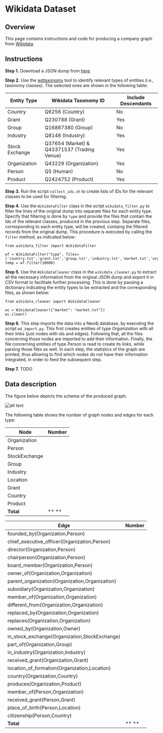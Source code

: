 # Wikidata Dataset

## Overview

This page contains instructions and code for producing a company graph from [Wikidata](https://www.wikidata.org/wiki/Wikidata:Main_Page).

## Instructions

**Step 1.** Download a JSON dump from [here](https://www.wikidata.org/wiki/Wikidata:Database_download).

**Step 2.** Use the [wdtaxonomy](https://wdtaxonomy.readthedocs.io/en/latest/) tool to identify relevant types of entities (i.e., taxonomy classes). The selected ones are shown in the following table:

| Entity Type | Wikidata Taxonomy ID | Include Descendants |
| --- | --- | --- |
| Country | Q6256 (Country) | No |
| Grant | Q230788 (Grant) | Yes |
| Group | Q16887380 (Group) | No |
| Industry | Q8148 (Industry) | Yes |
| Stock Exchange | Q37654 (Market) & Q43371537 (Trading Venue) | Yes |
| Organization | Q43229 (Organization) | Yes |
| Person | Q5 (Human) | No |
| Product | Q2424752 (Product) | Yes |

**Step 3.** Run the script `collect_ids.sh` to create lists of IDs for the relevant classes to be used for filtering.

**Step 4.** Use the `WikidataFilter` class in the script `wikidata_filter.py` to filter the lines of the original dump into separate files for each entity type. Specify that filtering is done by `type` and provide the files that contain the Ids of the relevant classes, produced in the previous step. Separate files, corresponding to each entity type, will be created, containg the filtered records from the original dump. This procedure is executed by calling the `filter` method, as indicated below:

```
from wikidata_filter import WikidataFilter

wf = WikidataFilter("type", files=['country.txt','grant.txt','group.txt','industry.txt','market.txt','organizations.txt','person.txt','product.txt','trading_venue.txt'])
temp = wf.filter(10000)
```

**Step 5.** Use the `WikidataCleaner` class in the `wikidata_cleaner.py` to extract all the necessary information from the original JSON dump and export it in CSV format to facilitate further processing. This is done by passing a dictionary indicating the entity types to be extracted and the corresponding files, as shown below:

```
from wikidata_cleaner import WikidataCleaner

wc = WikidataCleaner({"market": "market.txt"})
wc.clean()
```

**Step 6.** This step imports the data into a Neo4j database, by executing the script `wd_import.py`. This first creates entities of type *Organization* with all their links (just nodes with ids and edges). Following that, all the files concerning those nodes are imported to add their information. Finally, the file concerning entities of type *Person* is read to create its links, while parsing those files as well. In each step, the statistics of the graph are printed, thus allowing to find which nodes do not have their information integrated, in order to feed the subsequent step.

**Step 7.** TODO

## Data description

The figure below depicts the schema of the produced graph.

![alt text](https://github.com/smartdatalake/datasets/blob/master/wikidata/Wikidata_Schema.png "Wikidata Schema")

The following table shows the number of graph nodes and edges for each type:

| Node | Number |
| --- | --- |
| Organization |  |
| Person |  |
| StockExchange |  |
| Group | |
| Industry | |
| Location | |
| Grant | |
| Country | |
| Product | |
| **Total** | ** **|

| Edge | Number |
| --- | --- |
| founded_by(Organization,Person) | |
| chief_executive_officer(Organization,Person) | |
| director(Organization,Person) | |
| chairperson(Organization,Person) | |
| board_member(Organization,Person) | |
| owner_of(Organization,Organization) | |
| parent_organization(Organization,Organization) | |
| subsidiary(Organization,Organization) | |
| member_of(Organization,Organization) | |
| different_from(Organization,Organization) | |
| replaced_by(Organization,Organization) | |
| replaces(Organization,Organization) | |
| owned_by(Organization,Owner) | |
| in_stock_exchange(Organization,StockExchange) | |
| part_of(Organization,Group) | |
| in_industry(Organization,Industry) | |
| received_grant(Organization,Grant) | |
| location_of_formation(Organization,Location) | |
| country(Organization,Country) | |
| produces(Organization,Product) | |
| member_of(Person,Organization) | |
| received_grant(Person,Grant) | |
| place_of_birth(Person,Location) | |
| citizenship(Person,Country) | |
| **Total** | ** **|
